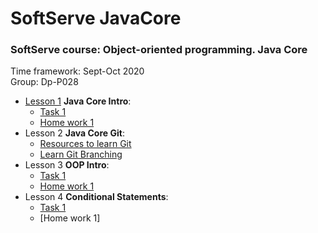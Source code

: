 # SoftServe JavaCore
### SoftServe course: Object-oriented programming. Java Core  
Time framework: Sept-Oct 2020  
Group: Dp-P028


* [Lesson 1](https://github.com/MaksNazarenko/soft-serve-java-core/tree/master/l-1) **Java Core Intro**:
    * [Task 1](https://github.com/MaksNazarenko/soft-serve-java-core/tree/master/l-1/task-1)
    * [Home work 1](https://github.com/MaksNazarenko/soft-serve-java-core/tree/master/l-1/HW-1)
* Lesson 2 **Java Core Git**:
    * [Resources to learn Git](https://try.github.io/)
    * [Learn Git Branching](https://learngitbranching.js.org/)
* Lesson 3 **OOP Intro**:
    * [Task 1](https://github.com/MaksNazarenko/soft-serve-java-core/tree/master/l-3/task-1)
    * [Home work 1](https://github.com/MaksNazarenko/soft-serve-java-core/tree/master/l-3/HW-1)
* Lesson 4 **Conditional Statements**:
    * [Task 1](https://github.com/MaksNazarenko/soft-serve-java-core/tree/master/l-4/t-1/src/com/nazarenko/l4/t1)
    * [Home work 1]

